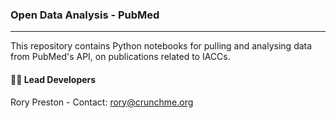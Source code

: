 ### Open Data Analysis - PubMed
---

This repository contains Python notebooks for pulling and analysing data from PubMed's API, on publications related to IACCs.

#### 🧑‍💻 Lead Developers

Rory Preston - Contact: rory@crunchme.org
